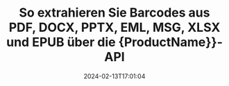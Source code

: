 ---
############################# Static ############################
layout: "auto-gen-parser"
date: 2024-02-13T17:01:04
draft: false
otherformats: odp ods odt one otp ott pdf pps ppsx ppt pptx rtf tex vdx vsdm vsdx

############################# Head ############################
head_title: "Extrahieren Sie Barcodes aus Excel, Word, PDF und anderen Dokumenten über die Java-API"
head_description: "GroupDocs.Parser for Java ermöglicht Softwareentwicklern das Extrahieren von Barcodes aus PDF, MS Excel, Word, PowerPoint, Outlook, OneNote und weiteren Dokumenten in Java-Apps."

############################# Header ############################
title: "So extrahieren Sie Barcodes aus PDF, DOCX, PPTX, EML, MSG, XLSX und EPUB über die {ProductName}}-API"
description: "Mit der API GroupDocs.Parser for Java können Softwareentwickler Barcodes aus PDF, Word (DOC, DOCX), Excel (XLS, XLSX), PowerPoint( PPT, { extrahieren. 330}), Outlook ( EML, MSG) und viele andere Dokumente im Seitenbereich."
bg_image: "https://cms.admin.containerize.com/templates/aspose/App_Themes/V3/images/bg/header1.png"
bg_overlay: false
button:
    enable: true
    icon: "fas fa-arrow-down"
    label: "Download kostenlose Testversion"
    link: "https://downloads.groupdocs.com/parser/java"

############################# SubMenu ############################
submenu:
    enable: true

    left:
        img_alt: "GroupDocs.Parser for Java"
        image: "https://cms.admin.containerize.com/templates/groupdocs/images/product-logos/90x90-noborder/groupdocs-parser-java.png"
        product: "GroupDocs.Parser"
        platform: "Java"

    middle:
        button:

            # button loop
            - link: "https://apireference.groupdocs.com/parser/java"
              text: "API-Referenz"

            # button loop
            - link: "https://github.com/groupdocs-parser"
              text: "Codebeispiele"

            # button loop
            - link: "https://products.groupdocs.app/parser/family"
              text: "Live-Demos"

            # button loop
            - link: "https://purchase.groupdocs.com/pricing/parser/java"
              text: "Preisgestaltung"

    right:
        link_download: "https://downloads.groupdocs.com/parser"
        link_learn: "https://docs.groupdocs.com/parser/java"
        link_buy: "https://purchase.groupdocs.com"

############################# About ############################
about:
    enable: true
    title: "Wie extrahiere ich Barcodes aus XLAM-Dateien mit der Java-API?"
    content: |
        Das Barcode-Bild besteht aus einer Reihe paralleler schwarzer Linien und weißer Räume unterschiedlicher Breite, die zur Codierung von Informationen in ein visuelles Muster verwendet werden können. Es wurde in den 1970er Jahren eingeführt und ist heute ein universeller Bestandteil kommerzieller Unternehmen. GroupDocs.Parser for Java ist eine leistungsstarke API, die es Softwareprogrammierern ermöglicht, Anwendungen zum Parsen verschiedener Dokumenttypen und zum Extrahieren von Text, Bildern und Barcodes daraus zu erstellen. Es bietet Unterstützung für einige der gängigsten Dokumenttypen wie PDF, E-Mails, E-Books und die Formate Microsoft Office: Word (DOC, DOCX), PowerPoint (PPT, {330). }), Excel (XLS, XLSX), E-Mail-Formate (EML, MSG) und viele mehr. Die Java-API bietet Unterstützung für mehrere wichtige Funktionen im Zusammenhang mit der Analyse von Dokumenten und der Datenextraktion, z. B. Nur-Text-Extraktion, Extraktion strukturierter Texte, Extrahieren von Markdown-formatiertem Text, Extrahieren von Text aus einer bestimmten Seite oder einem bestimmten Seitenbereich, Extrahieren von Barcodes aus Dokumenten, Extrahieren Metadaten oder Bilder und vieles mehr.
        
        

############################# Steps ############################
steps:
    enable: true
    title_left: "Barcodes aus XLAM in Java extrahieren"
    content_left: |
        [GroupDocs.Parser for Java](/de/parser/java/) erleichtert Java-Entwicklern das Extrahieren von Barcodes aus einer XLAM-Datei durch die Implementierung einiger einfacher Schritte.
        
        * Instanziieren Sie das [Parser](https://reference.groupdocs.com/net/parser/groupdocs.parser/parser)-Objekt für das ursprüngliche Dokument.
        * Überprüfen Sie, ob die Datei das Extrahieren von Barcodes unterstützt.
        * Rufen Sie die Methode [getBarcodes](https://reference.groupdocs.com/parser/java/com.groupdocs.parser/parser/#getBarcodes--) auf und rufen Sie die Sammlung von [PageBarcodeArea](https://reference.groupdocs.com/parser/java/com.groupdocs.parser.data/pagebarcodearea/) Objekte ab;
        * Durchlaufen Sie die Sammlung und erhalten Sie einen Barcode-Wert.

    title_right: "Erfahren Sie mehr über die Barcode-Extraktion"
    content_right: |
        * <a href="https://docs.groupdocs.com/parser/java/extract-barcodes-from-document/">So extrahieren Sie Barcodes aus einem Dokument</a>
        * <a href="https://docs.groupdocs.com/parser/java/extract-barcodes-from-document-page/">So extrahieren Sie Barcodes von einer Dokumentseite</a>
        * <a href="https://docs.groupdocs.com/parser/java/extract-barcodes-from-document-page-area/">So extrahieren Sie Barcodes aus dem Seitenbereich eines Dokuments</a>
    
    code: |
     {{% parser/additional-styles %}}
     {{< parser/code-parser title="So extrahieren Sie Barcodes aus der Datei XLAM mithilfe des Beispielcodes Java">}}

        ```java    
        // Extrahieren Sie Barcodes aus der Datei XLAM mit der API GroupDocs.Parser
        // Erstellen Sie eine Instanz der Parser-Klasse
        try (Parser parser = new Parser(Constants.SamplePdfWithBarcodes)) {
            // // Überprüfen Sie, ob die Datei das Extrahieren von Barcodes unterstützt
            if (!parser.getFeatures().isBarcodes()) {
                System.out.println("Die Datei unterstützt das Extrahieren von Barcodes nicht.");
                return;
            }

            // {steps.code.scan}
            Iterable<PageBarcodeArea> barcodes = parser.getBarcodes();

            // Über Barcodes iterieren
            for (PageBarcodeArea barcode : barcodes) {
                // Drucken Sie den Seitenindex
                System.out.println("Page: " + barcode.getPage().getIndex());
                // Drucken Sie den Barcode-Wert
                System.out.println("Value: " + barcode.getValue());
            }
        }
        ```
     {{< /parser/code-parser >}}

############################# More ############################
more:
    enable: true
    title_left: "System Anforderungen"
    content_left: |
        GroupDocs.Parser for Java APIs werden auf allen wichtigen Plattformen und Betriebssystemen unterstützt. Bevor Sie den folgenden Code ausführen, stellen Sie bitte sicher, dass die folgenden Voraussetzungen auf Ihrem System installiert sind.
        
        * Betriebssysteme: Microsoft Windows, Linux, MacOS
        * Entwicklungsumgebungen: NetBeans, Intellij IDEA, Eclipse, etc.
        * Rahmenwerke
        * Laden Sie die neueste Version von GroupDocs.Parser for Java von [Maven](https://repository.groupdocs.com/webapp/#/artifacts/browse/tree/General/repo/com/groupdocs/groupdocs-parser) herunter.

    title_right: "Warum GroupDocs.Parser for Java verwenden?"
    content_right: |
        * Unterstützung für die Extraktion von Klartext aus allen unterstützten Dokumenten    
        * Parsen von Dokumenten über benutzerdefinierte Vorlagen    
        * Vollständige Unterstützung der strukturierten Textextraktion    
        * Textsuche über Schlüsselwörter sowie reguläre Ausdrücke    
        * Extrahieren Sie formatierten Text, Metadaten, Bilder, Container und Anhänge    
        * Extrahieren Sie das Inhaltsverzeichnis für einige unterstützte Dokumentformate    
        * Analysieren Sie Formulardaten aus PDF-Dokumenten    
        * Extrahieren Sie Hyperlinks aus dem Dokument   

############################# Demos ############################
demos:
    enable: true
    title: "Live-Demos – Barcodes aus XLAM online extrahieren"
    content: |
       Extrahieren Sie jetzt Barcodes aus der Datei XLAM, indem Sie die Website [GroupDocs.Parser Live Demos](https://products.groupdocs.app/parser/barcodes/xlam) besuchen.
       Die Live-Demo bietet folgende Vorteile.
        
############################# About Formats ############################
about_formats:
    enable: true

############################# More Formats ############################
more_formats:
    enable: true
    title: "Extrahieren Sie Barcodes aus anderen Dokumentformaten"
    content: |
        Java API zum Parsen und Extrahieren von Barcodes für Dateiformate und Bilder. Extrahieren Sie Daten für einige der gängigen Dateiformate, wie unten aufgeführt.

############################# Back to top ###############################
back_to_top:
    enable: true
---